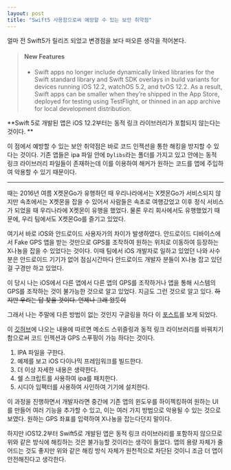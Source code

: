 ```yaml
---
layout: post
title: "Swift5 사용함으로써 예방할 수 있는 보안 취약점"
---
```


얼마 전 Swift5가 릴리즈 되었고 변경점을 보다 떠오른 생각을 적어본다.

> #### New Features
>
> - Swift apps no longer include dynamically linked libraries for the Swift standard library and Swift SDK overlays in build variants for devices running iOS 12.2, watchOS 5.2, and tvOS 12.2. As a result, Swift apps can be smaller when they’re shipped in the App Store, deployed for testing using TestFlight, or thinned in an app archive for local development distribution.

**Swift 5로 개발된 앱은  iOS 12.2부터는 동적 링크 라이브러리가 포함되지 않는다는 것이다. **

이 점에서 예방할 수 있는 보안 취약점은 바로 코드 인젝션을 통한 해킹을 방지할 수 있다는 것이다. 기존 앱들은 ipa 파일 안에 `Dylibs`라는 폴더를 가지고 있고 안에는 동적 링크 라이브러리 파일들이 존재하는데 이를 이용하여 해커가 원하는 코드를 앱에 주입하여 악용할 수 있기 때문이다.



---

 때는 2016년 여름  X켓몬Go가 유행하던 때 우리나라에서는 X켓몬Go가 서비스되지 않지만 속초에서는 X켓몬을 잡을 수 있어서 사람들은 속초로 여행갔었고 이후 정식 서비스가 되었을 때 우리나라에 X켓몬이 유행을 했었다. 물론 우리 회사에서도 유행했었기 때문에, 우리 팀에서도 X켓몬Go를 즐기고 있었다. 

 여기서 바로 iOS와 안드로이드 사용자가의 차이가 발생하였다. 안드로이드 디바이스에서 Fake GPS 앱을 받는 것만으로 GPS를 조작하여 원하는 위치로 이동하여 등장하는 X나뇽을 잡을 수 있었다는 것이다. 이때 팀에서 iOS 개발자로 일하고 있었던 나와 사수분은 안드로이드 기기가 없어 점심시간마다 안드로이드 개발자 분들이 X나뇽 잡고 있던걸 구경만 하고 있었다.

 이 당시 나는  iOS에서 다른 앱에서 다른 앱의 GPS를 조작하거나 앱을 통해 시스템의 GPS를 조작하는 것이 불가능한 것으로 알고 있었다. 지금도 그런 것으로 알고 있다. ~~하지만 우리는 답 찾을 것이다. 언제나 그래 왔듯이~~ 

그래서 나는 주말에 다른 방법이 없는 것인지 구글링을 하다  이 [포스트](https://medium.com/@kennethpoon/how-to-perform-ios-code-injection-on-ipa-files-1ba91d9438db)를 보게 되었다.

이 [깃허브](https://github.com/depoon/iOSDylibInjectionDemo)에 나오는 내용에 따르면 메소드 스위즐링과 동적 링크 라이브러리를 바꿔치기 함으로써 코드 인젝션과  GPS 스푸핑이 가능 하다는 것이다. 

1. IPA 파일을 구한다.
2. 예제를 보고 iOS 다이나믹 프레임워크를 빌드한다.
3. 더 이상 자세한 내용은 생략한다.
4. 쉘 스크립트를 사용하여 ipa를 패치한다.
5. 시디아 임팩터를 사용하여 사인하여 기기에 설치한다.

 이 과정을 진행하면서 개발자라면 중간에 기존 앱의 윈도우를 하이젝킹하여 원하는 UI를 만들어 여러 기능을 추가할 수 있고, 이는 여러 가지 방법으로 악용될 수 있는 것으로 보였다. 원하는 GPS 좌표를 입력하여 X나뇽을 잡는다던지 말이다.

 하지만 iOS12.2부터 Swift5로 개발된 앱은 동적 링크 라이브러리를 포함하지 않으므로 위와 같은 방식에 해킹하는 것은 불가능할 것이라는 생각이 들었다. 앱의 용량 자체가 줄어드는 것도 좋지만 위와 같은 해킹 방식 자체가 원천적으로 차단된 것이니 조금 더 앱이 안전해진다고 생각한다.